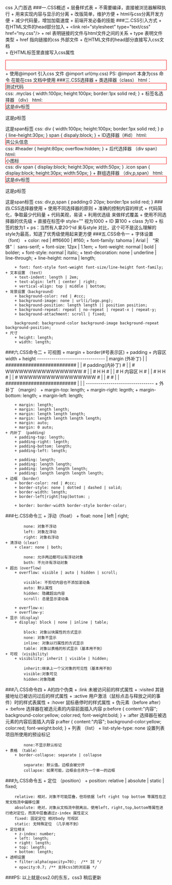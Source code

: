 css 入门首选
###一.CSS概述
	+ 层叠样式表
	+ 不需要编译，直接被浏览器解释执行
	+ 用来实现内容与显示的分离
		+ 改版简单，维护方便
		+ html与css分离开发方便
		+ 减少代码量，增加加载速度
	+ 前端开发必备的技能
###二.CSS引入方式
	+ 在HTML文件的head部分加入
		+ <link rel="stylesheet" type="text/css" href=“my.css"/>
			+ rel 表明链接的文件与html文件之间的关系
			+ type 表明文件类型
			+ href 指向链接的css 外部文件
	+ 在HTML文件的head部分直接写入css文档
		<style type="text/css">
			div {
				margin:0;
				padding:0;
				border:1px solid red;
			}
		</style>		
	+ 在HTML标签里直接写入css属性
		<div style="border:1px solid red; height:30px;"></div>
	+ 使用@import 引入css 文件
		@import url(my.css)
		PS: @import 本身为css 命令 在能在css 文档中使用
###三.CSS选择器
	+ 类选择器（class）
		html：
			<div class="myclass">
				测试代码
			</div>
		css:
			.myclas {
				width:100px;
				height:100px;
				border:1px solid red;
			}
	+ 标签名选择器 （div）
		html:
			<div>
				这是div标签
			</div>
			<p>这是p标签</p>
			<span>这是span标签</span>
		css:
			div {
				width:100px;
				height:100px;
				border:1px solid red;
			}
			p {
				line-height:30px;
			}
			span {
				dispaly:block;
			}
	+ ID选择器（#id）
		html:
			<div id="header">共公头信息</div>
		css: 
			#header {
				height:80px;
				overflow:hidden;
			}
	+ 后代选择器 （div span）
		html:
			<div class="icon"><span>小图标</span></div>
		css:
			div span {
				display:block;
				height:30px;
				width:50px;
			}
			.icon span {
				display:block;
				height:30px;
				width:50px;
			}
	+ 群组选择器 （div,p,span）
		html:
			<div>
				这是div标签
			</div>
			<p>这是p标签</p>
			<span>这是span标签</span>
		css:
			div,p,span {
				padding:0 20px;
				border:1px solid red;
			}
###四.CSS选择器使用
	+ 使用不同选择器的原则
		+ 准确的控制内容的样式
		+ 代码简化，争取最少代码量
		+ 代码美观，易读
		+ 利用优选级 来做样式覆盖
	+ 使用不同选择器的优先级
		+ 直接在标签中 style="" 视为1000
		+ ID 算100
		+ class 为10
		+ 标签的放为1
		+ ps：当然有人拿20个id 来与style 对比，这个可不是这么理解的 style为最高，知道了优秀级使用起来更方便
###五.CSS命令一
	+ 字体设置（font）
		+ color: red | #ff6600 | #f60;
		+ font-family: tahoma | Arial |　“宋体”｜ sans-serif;
		+ font-size: 12px | 1.1em;
		+ font-weight: normal | bold | bolder;
		+ font-style: normal | italic;
	 	+ text-decoration: none | underline | line-through;
	  	+ line-height: norma | length;

	  	+ font: font-style font-weight font-size/line-height font-family;
	+ 文本设置 （text）
		+ text-indent: length | 2em;
		+ text-algin: left | center | right;
		+ vertical-align: top | middle | bottom;
	+ 背景设置（background）
		+ background-color: red | #ccc;
		+ background-image: none | url(i/logo.png);
		+ background-position: length length || position position;
		+ background-repeat: repeat | no-repeat | repeat-x | repeat-y;
		+ background-attachment: scroll | fixed;

		background: background-color background-image background-repeat background-position;
	+ 尺寸 
		+ height: length;
		+ width: length;	
###六.CSS命令二
	+ 可视图
		+ margin 
		+ border(#号表示区)
		+ padding
		+ 内容区 width + height
		---------------------------------
		|		 margin (外补丁)			|
		|	#########################	|
		|	#	  padding(内补丁)	#	|
		|	#	WWWWWWWWWWWWWWWWW	#	|
		|	#	H				H	#	|
		|	#	H	  内容区		H	#	|
		|	#	H			    H	#	|
		|	#	WWWWWWWWWWWWWWWWW   #	|
		|	#						#	|
		|   #########################	|
		|   							|
		---------------------------------
	+ 外补丁 （margin）
		+ margin-top: length;
		+ margin-right: legnth;
		+ margin-bottom: length;
		+ margin-left: length;

		+ margin: length;
		+ margin: length length;
		+ margin: length length length;
		+ margin: length length length length;
		+ margin: auto;
		+ margin: 0 auto;
	+ 内补丁 （padding）
		+ padding-top: length;
		+ padding-right: legnth;
		+ padding-bottom: length;
		+ padding-left: length;

		+ padding: length;
		+ padding: length length;
		+ padding: length length length;
		+ padding: length length length length;
	+ 边框 （border）
		+ border-color: red | #ccc;
		+ border-style: none | dotted | dashed | solid;
		+ border-width: length;
		+ border-left|right|top|bottom: ;

		+ border: border-width border-style border-color;	
###七.CSS命令三
	+ 浮动（float）
		+ float: none | left | right;

			none: 对象不浮动
			left: 对象左浮动
			right: 对象右浮动
	+ 清浮动（clear）
		+ clear: none | both;

			none: 允许两边都可以有浮动对象
			both: 不允许有浮动对象
	+ 超出（overflow）
		+ overflow: visible | auto | hidden | scroll;

			visible: 不剪切内容也不添加滚动条
			auto: 默认属性
			hidden: 隐藏超出内容
			scroll: 总是显示滚动条

		+ overflow-x:
		+ overflow-y:
	+ 显示（display）
		+ display: block | none | inline | table;

			block: 对象以块属性的方式显示
			none: 对象不显示
			inline: 对象以行属性的方式显示
			table: 对象以表格的形式显示（基本用不到）
	+ 可视 （visibility）
		+ visibility: inherit | visible | hidden;

			inherit:继承上一个父对象的可见性（基本用不到）
			visible:对象可见
			hidden:对象隐藏
###八.CSS命令四
	+ A的四个伪类 
		+ :link 未被访问前的样式属性
		+ :visited 其链接地址已被访问过后的样式属性
		+ :active 用户激活（鼠标点击与释放之间的事件）时的样式表属性
		+ :hover 鼠标悬停时的样式属性
	+ 伪元素（before after）
		+ :before 选择器在被选元素的内容前面插入内容
			p:before {
				content:"内容";
				background-color:yellow;
				color:red;
				font-weight:bold;
			}
		+ :after 选择器在被选元素的内容后面插入内容
			p:after {
				content:"内容";
				background-color:yellow;
				color:red;
				font-weight:bold;
			}
	+ 列表 （list）
		+ list-style-type: none 设置列表项目所使用的预设标记
			
			none:不显示默认标记
	+ 表格 （table）
		+ border-collapse: separate | collapse
			
			separate: 默认值。边框会被分开
			collapse: 如果可能，边框会合并为一个单一的边框
###九.CSS命令五
	+ 定位 （position）
		+ position: relative | absolute | static | fixed;

		relative: 相对，对象不可能层叠，但将依据 left right top bottom 等属性在正常文档流中偏移位置
		absolute: 绝对，对象从文档流中脱离出，使用left，right,top,bottom等属性进行绝对定位，而其中层叠通过z-index 属性定义
		fixed: 固定定位 相对body 可视区
		static: 无特殊定位 （几乎用不到）	
	+ 定位相关 
		+ z-index: number;
		+ left: length;
		+ right: length;
		+ top: length;
		+ bottom: length;
	+ 透明设置
		+ filter:alpha(opacity=70);  /** IE */
		+ opacity:0.7; /** 支持css3的浏览器 */

###PS:
	以上就是css2.0的东东，css3 稍后更新

















































